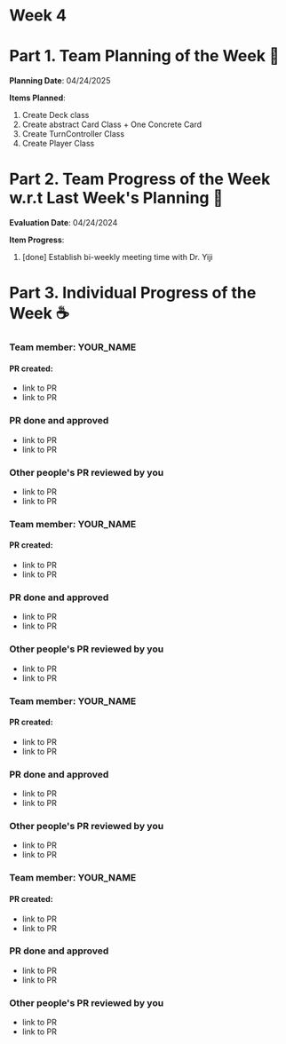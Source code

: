 # Week 4

# Part 1. Team Planning of the Week :ledger:
**Planning Date**: 04/24/2025

**Items Planned**:
1. Create Deck class
2. Create abstract Card Class + One Concrete Card
3. Create TurnController Class
4. Create Player Class

# Part 2. Team Progress of the Week w.r.t Last Week's Planning :green_book:
**Evaluation Date**: 04/24/2024

**Item Progress**:
1. [done] Establish bi-weekly meeting time with Dr. Yiji

# Part 3. Individual Progress of the Week :coffee:

### Team member: YOUR_NAME
#### PR created:
- link to PR
- link to PR

### PR done and approved
- link to PR
- link to PR

### Other people's PR reviewed by you
- link to PR
- link to PR


### Team member: YOUR_NAME
#### PR created:
- link to PR
- link to PR

### PR done and approved
- link to PR
- link to PR

### Other people's PR reviewed by you
- link to PR
- link to PR



### Team member: YOUR_NAME
#### PR created:
- link to PR
- link to PR

### PR done and approved
- link to PR
- link to PR

### Other people's PR reviewed by you
- link to PR
- link to PR


### Team member: YOUR_NAME
#### PR created:
- link to PR
- link to PR

### PR done and approved
- link to PR
- link to PR

### Other people's PR reviewed by you
- link to PR
- link to PR

